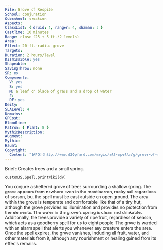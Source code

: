 ```yaml
---
File: Grove of Respite
School: conjuration
Subschool: creation
Aspects: 
ClassList: { druid: 4, ranger: 4, shaman: 5 }
CastTime: 10 minutes
Range: close (25 + 5 ft./2 levels)
Area: 
Effect: 20-ft.-radius grove
Targets: 
Duration: 2 hours/level
Dismissible: yes
Shapeable: 
SavingThrow: none
SR: no
Components:
  V: yes
  S: yes
  M: a leaf or blade of grass and a drop of water
  F: 
  DF: yes
Deity: 
SLALevel: 4
Domains: 
GPCost: 
Bloodline: 
Patron: { Plant: 8 }
MythicDescription: 
Augment: 
Mythic: 
Haunt: 
Copyright:
  Content: "[APG](http://www.d20pfsrd.com/magic/all-spells/g/grove-of-respite)"
---
```

Brief:: Creates trees and a small spring.

```dataviewjs
customJS.Spell.printWiki(dv)
```

You conjure a sheltered grove of trees surrounding a shallow spring. The grove appears from nowhere even in the most barren, rocky soil regardless of season, but the spell must be cast outside on open ground.  The area within the grove is temperate and comfortable, like that of a tiny hut, although the grove provides no illumination and provides no protection from the elements. The water in the grove's spring is clean and drinkable. Additionally, the trees provide a variety of ripe fruit, regardless of season, which acts as a goodberry spell for up to eight people. The grove is warded with an alarm spell that alerts you whenever any creature enters the area. Once the spell expires, the grove vanishes, including all fruit, water, and other materials from it, although any nourishment or healing gained from its effects remains.
